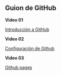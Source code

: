 ## Guion de GitHub

**Video 01**

[Introducción a GitHub
](https://docs.google.com/document/d/1ENy2ValNVrymnlTybePt-DGGPjyQ2mTEFRZqIHazss8/edit?usp=sharing)


**Video 02**

[Configuración de Github
](https://docs.google.com/document/d/1UuO094Vb9lLu96CIoFatUO6nRT3VaU6EdqvZn7Z0X2c/edit?usp=sharing)


**Video 03**

[ Github pages ](https://docs.google.com/document/d/1-T33bcXPljI9SqnSEkEs2HXEmxzmpraxUxxzixC4FYQ/edit?usp=sharing)
